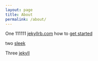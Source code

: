 ```yaml
---
layout: page
title: About
permalink: /about/
---
```


One 111111
[jekyllrb.com](http://jekyllrb.com/) 
how to [get started](/getting-started)

two
[sleek](https://github.com/janczizikow/sleek)

Three
[jekyll](https://github.com/jekyll/jekyll)

